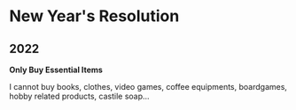 # New Year's Resolution

## 2022

**Only Buy Essential Items**

I cannot buy books, clothes, video games, coffee equipments, boardgames, hobby related products, castile soap...


